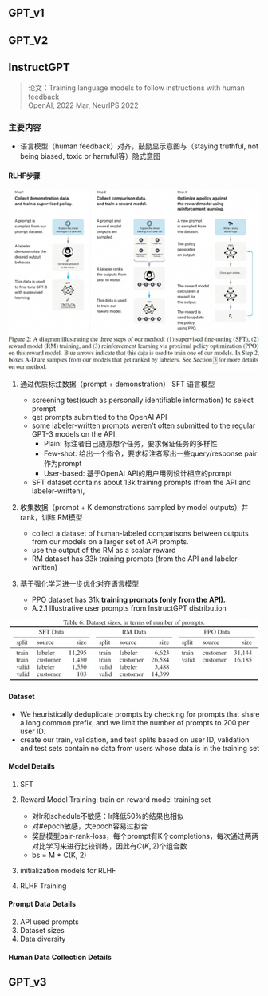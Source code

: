 ## GPT_v1

## GPT_V2

## InstructGPT
> 论文：Training language models to follow instructions with human feedback  
> OpenAI, 2022 Mar, NeurIPS 2022

### 主要内容
- 语言模型（human feedback）对齐，鼓励显示意图与（staying truthful, not being biased, toxic or harmful等）隐式意图
#### RLHF步骤
![alt text](image.png)

1. 通过优质标注数据（prompt + demonstration） SFT 语言模型  
    
    - screening test(such as personally identifiable information) to select prompt  
    - get prompts submitted to the OpenAI API  
    - some labeler-written prompts weren’t often submitted to the regular GPT-3 models on the API.
        - Plain: 标注者自己随意想个任务，要求保证任务的多样性
        - Few-shot: 给出一个指令，要求标注者写出一些query/response pair作为prompt
        - User-based: 基于OpenAI API的用户用例设计相应的prompt
    - SFT dataset contains about 13k training prompts (from the API and labeler-written),
  
2. 收集数据（prompt + K demonstrations sampled by model outputs）并rank，训练 RM模型  
    
    - collect a dataset of human-labeled comparisons between outputs from our models on a larger set of API prompts.  
    - use the output of the RM as a scalar reward
    - RM dataset has 33k training prompts (from the API and labeler-written)
  
3. 基于强化学习进一步优化对齐语言模型

    - PPO dataset has 31k **training prompts (only from the API).**
    - A.2.1 Illustrative user prompts from InstructGPT distribution

![alt text](image-1.png)
#### Dataset
- We heuristically deduplicate prompts by checking for prompts that share a long common prefix, and we limit the number of prompts to 200 per user ID.
- create our train, validation, and test splits based on user ID, validation and test sets contain no data from users whose data is in the training set

#### Model Details
1. SFT
2. Reward Model Training: train on reward model training set

    - 对lr和schedule不敏感：lr降低50%的结果也相似
    - 对#epoch敏感，大epoch容易过拟合
    - 奖励模型pair-rank-loss，每个prompt有K个completions，每次通过两两对比学习来进行比较训练，因此有$C(K, 2)$个组合数
    - bs = M * C(K, 2)

3. initialization models for RLHF
4. RLHF Training


#### Prompt Data Details


2. API used prompts
3. Dataset sizes
4. Data diversity
#### Human Data Collection Details

## GPT_v3

